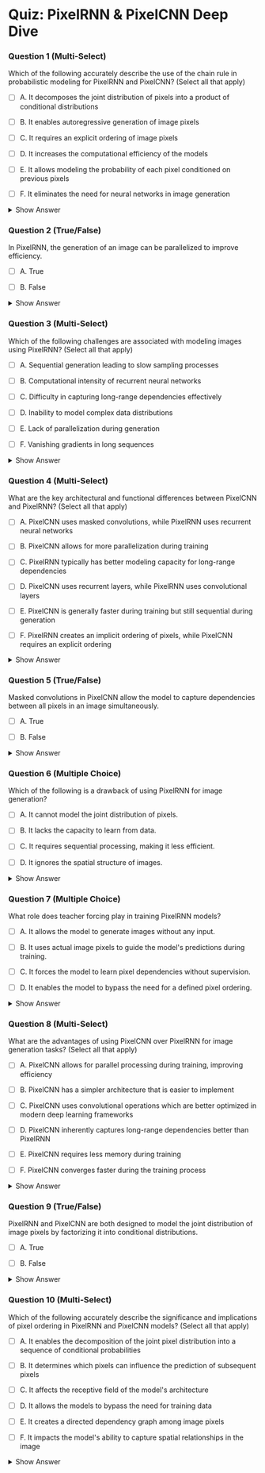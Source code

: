 # Quiz: PixelRNN & PixelCNN Deep Dive





### Question 1 (Multi-Select)


Which of the following accurately describe the use of the chain rule in probabilistic modeling for PixelRNN and PixelCNN? (Select all that apply)

- [ ] A. It decomposes the joint distribution of pixels into a product of conditional distributions

- [ ] B. It enables autoregressive generation of image pixels

- [ ] C. It requires an explicit ordering of image pixels

- [ ] D. It increases the computational efficiency of the models

- [ ] E. It allows modeling the probability of each pixel conditioned on previous pixels

- [ ] F. It eliminates the need for neural networks in image generation

<details>
<summary>Show Answer</summary>

**Correct Answers:** 
**Explanation:**  
The chain rule is fundamental to PixelRNN and PixelCNN as it decomposes complex joint distributions (A) into manageable conditional probabilities. This enables autoregressive generation (B) where each pixel depends on previously generated ones. The approach requires defining an explicit pixel ordering (C) and allows modeling each pixel's probability conditioned on previous pixels (E). However, it doesn't improve computational efficiency (D) - in fact, generation is sequential and slow. Neural networks are still essential (F) for modeling the complex conditional distributions.

> "We can factorize the joint distribution as the product of conditionals, where we define some ordering over the pixels."
> "Using the chain rule, we can compute the joint probability of all pixels by decomposing it into a product of conditional probabilities."
</details>



### Question 2 (True/False)


In PixelRNN, the generation of an image can be parallelized to improve efficiency.

- [ ] A. True

- [ ] B. False

<details>
<summary>Show Answer</summary>

**Correct Answers:** 
**Explanation:**  
PixelRNN's autoregressive nature means each pixel depends on previously generated pixels, forcing the generation process to be sequential. This inherent sequential dependency makes parallelization impossible during the generation phase, resulting in slow sampling.

> "This can be really slow, unlike convolution layers it's not parallelized."
</details>



### Question 3 (Multi-Select)


Which of the following challenges are associated with modeling images using PixelRNN? (Select all that apply)

- [ ] A. Sequential generation leading to slow sampling processes

- [ ] B. Computational intensity of recurrent neural networks

- [ ] C. Difficulty in capturing long-range dependencies effectively

- [ ] D. Inability to model complex data distributions

- [ ] E. Lack of parallelization during generation

- [ ] F. Vanishing gradients in long sequences

<details>
<summary>Show Answer</summary>

**Correct Answers:** 
**Explanation:**  
PixelRNN faces several significant challenges: it generates pixels sequentially which results in slow sampling (A); recurrent neural networks are computationally intensive (B); the generation process cannot be parallelized (E); and the RNN architecture can suffer from vanishing gradients when handling long sequences (F). However, PixelRNN is actually designed to capture long-range dependencies (C is incorrect) through its recurrent structure, and it is quite capable of modeling complex data distributions (D is incorrect) - this is one of its strengths.

> "This can be really slow, unlike convolution layers it's not parallelized."
> "The RNN is computationally more intensive and sequential by nature, which creates challenges when generating high-resolution images."
</details>



### Question 4 (Multi-Select)


What are the key architectural and functional differences between PixelCNN and PixelRNN? (Select all that apply)

- [ ] A. PixelCNN uses masked convolutions, while PixelRNN uses recurrent neural networks

- [ ] B. PixelCNN allows for more parallelization during training

- [ ] C. PixelRNN typically has better modeling capacity for long-range dependencies

- [ ] D. PixelCNN uses recurrent layers, while PixelRNN uses convolutional layers

- [ ] E. PixelCNN is generally faster during training but still sequential during generation

- [ ] F. PixelRNN creates an implicit ordering of pixels, while PixelCNN requires an explicit ordering

<details>
<summary>Show Answer</summary>

**Correct Answers:** 
**Explanation:**  
Key differences between these models include: PixelCNN uses masked convolutions while PixelRNN uses recurrent neural networks (A); PixelCNN's architecture allows for greater parallelization during training (B), making it computationally more efficient; PixelRNN has superior capacity for modeling long-range dependencies (C) due to its recurrent structure; and PixelCNN offers faster training though both models remain sequential during the actual generation phase (E). Option D incorrectly reverses the architectures. Option F is incorrect as both models require an explicit pixel ordering - this ordering is a fundamental requirement of autoregressive models.

> "We can train this using similar methods as the language models, for example, a recurrent neural network."
> "This can be really slow, unlike convolution layers it's not parallelized."
> "PixelCNN is actually our early attempt to replace the RNN in PixelRNN with a more efficient CNN based architecture."
</details>



### Question 5 (True/False)


Masked convolutions in PixelCNN allow the model to capture dependencies between all pixels in an image simultaneously.

- [ ] A. True

- [ ] B. False

<details>
<summary>Show Answer</summary>

**Correct Answers:** 
**Explanation:**  
Masked convolutions in PixelCNN specifically prevent simultaneous pixel dependency modeling. They enforce the autoregressive property by ensuring each pixel can only depend on previously generated pixels (those above and to the left in raster scan order). This maintains the sequential nature of generation where each pixel is conditioned only on pixels that came before it, not on all pixels simultaneously.

> "We'd like to make sure that when predicting a particular pixel, we're only using information from pixels that are above and to the left of the current pixel."
> "The causal structure is enforced by masking certain elements of the convolution kernel so that a pixel cannot see the future pixels that are below or to the right."
</details>



### Question 6 (Multiple Choice)


Which of the following is a drawback of using PixelRNN for image generation?

- [ ] A. It cannot model the joint distribution of pixels.

- [ ] B. It lacks the capacity to learn from data.

- [ ] C. It requires sequential processing, making it less efficient.

- [ ] D. It ignores the spatial structure of images.

<details>
<summary>Show Answer</summary>

**Correct Answers:** 
**Explanation:**  
The primary disadvantage of PixelRNN is its sequential nature, which makes it computationally inefficient (C). The model must generate pixels one at a time, and the recurrent structure cannot be parallelized, resulting in slow processing. In contrast, options A, B, and D are incorrect: PixelRNN successfully models the joint distribution of pixels through autoregressive factorization; it has strong learning capacity from data; and it explicitly accounts for spatial image structure through its pixel ordering scheme.

> "This can be really slow, unlike convolution layers it's not parallelized."
> "Using an RNN, a recurrent neural network, the idea is that we're going to follow some ordering."
</details>



### Question 7 (Multiple Choice)


What role does teacher forcing play in training PixelRNN models?

- [ ] A. It allows the model to generate images without any input.

- [ ] B. It uses actual image pixels to guide the model's predictions during training.

- [ ] C. It forces the model to learn pixel dependencies without supervision.

- [ ] D. It enables the model to bypass the need for a defined pixel ordering.

<details>
<summary>Show Answer</summary>

**Correct Answers:** 
**Explanation:**  
Teacher forcing is a training strategy where, instead of using the model's own generated outputs as inputs for subsequent steps, the actual ground truth data is provided. In PixelRNN training, this means using the real pixels from training images (B) rather than previously generated pixels. This approach helps stabilize and accelerate training by preventing error accumulation. Options A, C, and D mischaracterize the purpose of teacher forcing - it doesn't generate images without input, doesn't remove supervision, and doesn't eliminate the need for pixel ordering.

> "We can train this using similar methods as the language models, for example, a recurrent neural network."
> "At training time, we have an image and we want to maximize the likelihood of that image."
</details>



### Question 8 (Multi-Select)


What are the advantages of using PixelCNN over PixelRNN for image generation tasks? (Select all that apply)

- [ ] A. PixelCNN allows for parallel processing during training, improving efficiency

- [ ] B. PixelCNN has a simpler architecture that is easier to implement

- [ ] C. PixelCNN uses convolutional operations which are better optimized in modern deep learning frameworks

- [ ] D. PixelCNN inherently captures long-range dependencies better than PixelRNN

- [ ] E. PixelCNN requires less memory during training

- [ ] F. PixelCNN converges faster during the training process

<details>
<summary>Show Answer</summary>

**Correct Answers:** 
**Explanation:**  
PixelCNN offers several advantages over PixelRNN: it enables parallel processing during training (A), significantly improving computational efficiency; it employs a simpler architecture based on CNNs rather than RNNs (B), making implementation more straightforward; it leverages convolutional operations that are highly optimized in modern deep learning frameworks (C); and it typically requires less memory during training (E) due to its architecture. Option D is incorrect - PixelRNN actually has better capacity for modeling long-range dependencies than PixelCNN. Option F is not necessarily true in all cases - while training may be faster per epoch, convergence depends on multiple factors beyond architecture.

> "This can be really slow, unlike convolution layers it's not parallelized."
> "PixelCNN is actually our early attempt to replace the RNN in PixelRNN with a more efficient CNN based architecture."
> "The drawback is that the CNN might not be as good as the RNN regarding its capacity to model long range dependencies."
</details>



### Question 9 (True/False)


PixelRNN and PixelCNN are both designed to model the joint distribution of image pixels by factorizing it into conditional distributions.

- [ ] A. True

- [ ] B. False

<details>
<summary>Show Answer</summary>

**Correct Answers:** 
**Explanation:**  
Despite their architectural differences, both PixelRNN and PixelCNN share the same fundamental approach to modeling images: they factorize the joint probability distribution of all pixels into a product of conditional distributions. This autoregressive approach allows both models to estimate the probability of each pixel conditioned on previously generated pixels, following a specific ordering. Their core difference lies in how they implement this conditioning (RNNs vs. masked convolutions), not in the probabilistic framework they employ.

> "We can factorize the joint distribution as the product of conditionals, where we define some ordering over the pixels."
> "Using the chain rule, we can compute the joint probability of all pixels by decomposing it into a product of conditional probabilities."
</details>



### Question 10 (Multi-Select)


Which of the following accurately describe the significance and implications of pixel ordering in PixelRNN and PixelCNN models? (Select all that apply)

- [ ] A. It enables the decomposition of the joint pixel distribution into a sequence of conditional probabilities

- [ ] B. It determines which pixels can influence the prediction of subsequent pixels

- [ ] C. It affects the receptive field of the model's architecture

- [ ] D. It allows the models to bypass the need for training data

- [ ] E. It creates a directed dependency graph among image pixels

- [ ] F. It impacts the model's ability to capture spatial relationships in the image

<details>
<summary>Show Answer</summary>

**Correct Answers:** 
**Explanation:**  
Pixel ordering is fundamental to autoregressive image generation models. It enables factorizing the joint distribution into conditional probabilities (A), directly determines which pixels can influence later predictions (B), affects the architecture's receptive field design (C), creates a directed dependency graph between pixels (E), and influences how the model captures spatial relationships (F). Option D is incorrect - pixel ordering has no impact on the need for training data; these models still require substantial training data regardless of the chosen ordering scheme.

> "We can factorize the joint distribution as the product of conditionals, where we define some ordering over the pixels."
> "Using an RNN, a recurrent neural network, the idea is that we're going to follow some ordering."
> "To maintain causality, we need to make sure that the prediction for a pixel only depends on pixels that are already in the sequence."
</details>